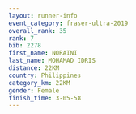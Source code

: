```yaml
---
layout: runner-info 
event_category: fraser-ultra-2019 
overall_rank: 35
rank: 7
bib: 2278
first_name: NORAINI
last_name: MOHAMAD IDRIS
distance: 22KM
country: Philippines
category_km: 22KM
gender: Female
finish_time: 3-05-58
---
```

